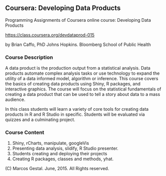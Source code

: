 
## Coursera: Developing Data Products

Programming Assignments of Coursera online course: Developing Data Products
 
https://class.coursera.org/devdataprod-015

by Brian Caffo, PhD
Johns Hopkins. Bloomberg School of Public Health




### Course Description

A data product is the production output from a statistical analysis. Data products automate complex analysis tasks or use technology to expand the utility of a data informed model, algorithm or inference. This course covers the basics of creating data products using Shiny, R packages, and interactive graphics. The course will focus on the statistical fundamentals of creating a data product that can be used to tell a story about data to a mass audience.

In this class students will learn a variety of core tools for creating data products in R and R Studio in specific. Students will be evaluated via quizzes and a culminating project.



### Course Content

1. Shiny, rCharts, manipulate, googleVis
1. Presenting data analysis, slidify, R Studio presenter.
1. Students creating and deploying their projects
1. Creating R packages, classes and methods, yhat.

(C) Marcos Gestal. June, 2015. All Rights reserved.
